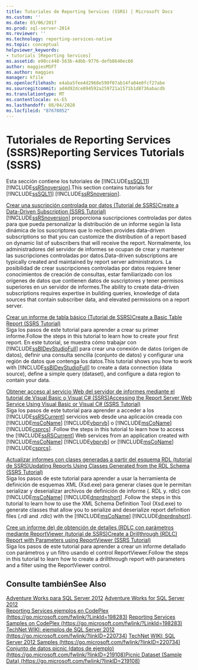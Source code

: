```yaml
---
title: Tutoriales de Reporting Services (SSRS) | Microsoft Docs
ms.custom: ''
ms.date: 03/06/2017
ms.prod: sql-server-2014
ms.reviewer: ''
ms.technology: reporting-services-native
ms.topic: conceptual
helpviewer_keywords:
- tutorials [Reporting Services]
ms.assetid: e90cc448-563b-4dbb-9776-defb8640ec66
author: maggiesMSFT
ms.author: maggies
manager: kfile
ms.openlocfilehash: e4aba5fee4d2968e599f07ab14fa04e0fcf27abe
ms.sourcegitcommit: ad4d92dce894592a259721a1571b1d8736abacdb
ms.translationtype: MT
ms.contentlocale: es-ES
ms.lasthandoff: 08/04/2020
ms.locfileid: "87678052"
---
```

# <a name="reporting-services-tutorials-ssrs"></a><span data-ttu-id="d3e12-102">Tutoriales de Reporting Services (SSRS)</span><span class="sxs-lookup"><span data-stu-id="d3e12-102">Reporting Services Tutorials (SSRS)</span></span>
  <span data-ttu-id="d3e12-103">Esta sección contiene los tutoriales de [!INCLUDE[ssSQL11](../includes/sssql11-md.md)] [!INCLUDE[ssRSnoversion](../includes/ssrsnoversion-md.md)].</span><span class="sxs-lookup"><span data-stu-id="d3e12-103">This section contains tutorials for [!INCLUDE[ssSQL11](../includes/sssql11-md.md)] [!INCLUDE[ssRSnoversion](../includes/ssrsnoversion-md.md)].</span></span>  
  
 [<span data-ttu-id="d3e12-104">Crear una suscripción controlada por datos &#40;Tutorial de SSRS&#41;</span><span class="sxs-lookup"><span data-stu-id="d3e12-104">Create a Data-Driven Subscription &#40;SSRS Tutorial&#41;</span></span>](create-a-data-driven-subscription-ssrs-tutorial.md)  
 [!INCLUDE[ssRSnoversion](../includes/ssrsnoversion-md.md)] <span data-ttu-id="d3e12-105">proporciona suscripciones controladas por datos para que pueda personalizar la distribución de un informe según la lista dinámica de los suscriptores que lo reciben.</span><span class="sxs-lookup"><span data-stu-id="d3e12-105">provides data-driven subscriptions so that you can customize the distribution of a report based on dynamic list of subscribers that will receive the report.</span></span> <span data-ttu-id="d3e12-106">Normalmente, los administradores del servidor de informes se ocupan de crear y mantener las suscripciones controladas por datos.</span><span class="sxs-lookup"><span data-stu-id="d3e12-106">Data-driven subscriptions are typically created and maintained by report server administrators.</span></span> <span data-ttu-id="d3e12-107">La posibilidad de crear suscripciones controladas por datos requiere tener conocimientos de creación de consultas, estar familiarizado con los orígenes de datos que contienen datos de suscriptores y tener permisos superiores en un servidor de informes.</span><span class="sxs-lookup"><span data-stu-id="d3e12-107">The ability to create data-driven subscriptions requires expertise in building queries, knowledge of data sources that contain subscriber data, and elevated permissions on a report server.</span></span>  
  
 [<span data-ttu-id="d3e12-108">Crear un informe de tabla básico &#40;Tutorial de SSRS&#41;</span><span class="sxs-lookup"><span data-stu-id="d3e12-108">Create a Basic Table Report &#40;SSRS Tutorial&#41;</span></span>](create-a-basic-table-report-ssrs-tutorial.md)  
 <span data-ttu-id="d3e12-109">Siga los pasos de este tutorial para aprender a crear su primer informe.</span><span class="sxs-lookup"><span data-stu-id="d3e12-109">Follow the steps in this tutorial to learn how to create your first report.</span></span> <span data-ttu-id="d3e12-110">En este tutorial, se muestra cómo trabajar con [!INCLUDE[ssBIDevStudioFull](../includes/ssbidevstudiofull-md.md)] para crear una conexión de datos (origen de datos), definir una consulta sencilla (conjunto de datos) y configurar una región de datos que contenga los datos.</span><span class="sxs-lookup"><span data-stu-id="d3e12-110">This tutorial shows you how to work with [!INCLUDE[ssBIDevStudioFull](../includes/ssbidevstudiofull-md.md)] to create a data connection (data source), define a simple query (dataset), and configure a data region to contain your data.</span></span>  
  
 [<span data-ttu-id="d3e12-111">Obtener acceso al servicio Web del servidor de informes mediante el tutorial de Visual Basic o Visual C&#35; &#40;SSRS&#41;</span><span class="sxs-lookup"><span data-stu-id="d3e12-111">Accessing the Report Server Web Service Using Visual Basic or Visual C&#35; &#40;SSRS Tutorial&#41;</span></span>](../tutorials/access-report-server-web-service-vb-vcsharp-ssrs-tutorial.md)  
 <span data-ttu-id="d3e12-112">Siga los pasos de este tutorial para aprender a acceder a los [!INCLUDE[ssRSCurrent](../includes/ssrscurrent-md.md)] servicios web desde una aplicación creada con [!INCLUDE[msCoName](../includes/msconame-md.md)] [!INCLUDE[vbprvb](../includes/vbprvb-md.md)] o [!INCLUDE[msCoName](../includes/msconame-md.md)] [!INCLUDE[csprcs](../includes/csprcs-md.md)] .</span><span class="sxs-lookup"><span data-stu-id="d3e12-112">Follow the steps in this tutorial to learn how to access the [!INCLUDE[ssRSCurrent](../includes/ssrscurrent-md.md)] Web services from an application created with [!INCLUDE[msCoName](../includes/msconame-md.md)] [!INCLUDE[vbprvb](../includes/vbprvb-md.md)] or [!INCLUDE[msCoName](../includes/msconame-md.md)] [!INCLUDE[csprcs](../includes/csprcs-md.md)].</span></span>  
  
 [<span data-ttu-id="d3e12-113">Actualizar informes con clases generadas a partir del esquema RDL &#40;tutorial de SSRS&#41;</span><span class="sxs-lookup"><span data-stu-id="d3e12-113">Updating Reports Using Classes Generated from the RDL Schema &#40;SSRS Tutorial&#41;</span></span>](../tutorials/updating-reports-using-classes-generated-from-the-rdl-schema-ssrs-tutorial.md)  
 <span data-ttu-id="d3e12-114">Siga los pasos de este tutorial para aprender a usar la herramienta de definición de esquemas XML (Xsd.exe) para generar clases que le permitan serializar y deserializar archivos de definición de informe (. RDL y. rdlc) con [!INCLUDE[msCoName](../includes/msconame-md.md)] [!INCLUDE[dnprdnshort](../includes/dnprdnshort-md.md)] .</span><span class="sxs-lookup"><span data-stu-id="d3e12-114">Follow the steps in this tutorial to learn how to use the XML Schema Definition Tool (Xsd.exe) to generate classes that allow you to serialize and deserialize report definition files (.rdl and .rdlc) with the [!INCLUDE[msCoName](../includes/msconame-md.md)] [!INCLUDE[dnprdnshort](../includes/dnprdnshort-md.md)].</span></span>  
  
 [<span data-ttu-id="d3e12-115">Cree un informe de&#41; de obtención de detalles &#40;RDLC con parámetros mediante ReportViewer &#40;tutorial de SSRS&#41;</span><span class="sxs-lookup"><span data-stu-id="d3e12-115">Create a Drillthrough &#40;RDLC&#41; Report with Parameters using ReportViewer &#40;SSRS Tutorial&#41;</span></span>](create-drillthrough-rdlc-report-with-parameters-reportviewer.md)  
 <span data-ttu-id="d3e12-116">Siga los pasos de este tutorial para aprender a crear un informe detallado con parámetros y un filtro usando el control ReportViewer.</span><span class="sxs-lookup"><span data-stu-id="d3e12-116">Follow the steps in this tutorial to learn how to create a drillthrough report with parameters and a filter using the ReportViewer control.</span></span>  
  
## <a name="see-also"></a><span data-ttu-id="d3e12-117">Consulte también</span><span class="sxs-lookup"><span data-stu-id="d3e12-117">See Also</span></span>  
 <span data-ttu-id="d3e12-118">[Adventure Works para SQL Server 2012](https://go.microsoft.com/fwlink/?LinkId=245471) </span><span class="sxs-lookup"><span data-stu-id="d3e12-118">[Adventure Works for SQL Server 2012](https://go.microsoft.com/fwlink/?LinkId=245471) </span></span>  
 <span data-ttu-id="d3e12-119">[Reporting Services ejemplos en CodePlex (https://go.microsoft.com/fwlink/?LinkId=198283)](https://go.microsoft.com/fwlink/?LinkId=198283) </span><span class="sxs-lookup"><span data-stu-id="d3e12-119">[Reporting Services Samples on CodePlex (https://go.microsoft.com/fwlink/?LinkId=198283)](https://go.microsoft.com/fwlink/?LinkId=198283) </span></span>  
 <span data-ttu-id="d3e12-120">[TechNet WIKI: ejemplos de SQL Server 2012 (https://go.microsoft.com/fwlink/?linkID=220734)](https://go.microsoft.com/fwlink/?linkID=220734) </span><span class="sxs-lookup"><span data-stu-id="d3e12-120">[TechNet WIKI: SQL Server 2012 Samples (https://go.microsoft.com/fwlink/?linkID=220734)](https://go.microsoft.com/fwlink/?linkID=220734) </span></span>  
 [<span data-ttu-id="d3e12-121">Conjunto de datos picnic (datos de ejemplo) (https://go.microsoft.com/fwlink/?linkID=219108)</span><span class="sxs-lookup"><span data-stu-id="d3e12-121">Picnic Dataset (Sample Data) (https://go.microsoft.com/fwlink/?linkID=219108)</span></span>](https://go.microsoft.com/fwlink/?linkID=219108)  
  
  
